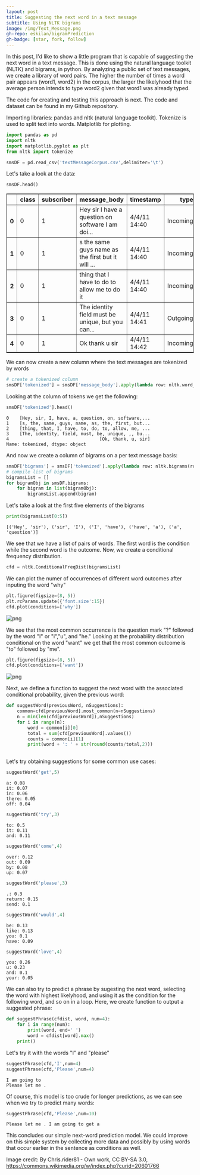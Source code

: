 ```yaml
---
layout: post
title: Suggesting the next word in a text message
subtitle: Using NLTK bigrams
image: /img/Text_Message.png
gh-repo: eskilan/bigramPrediction
gh-badge: [star, fork, follow]
---
```





In this post, I'd like to show a little program that is capable of suggesting the next word in a text message. This is done using the natural language toolkit (NLTK) and bigrams, in python. By analyzing a public set of text messages, we create a library of word pairs. The higher the number of times a word pair appears (word1, word2) in the corpus, the larger the likelyhood that the average person intends to type word2 given that word1 was already typed.

The code for creating and testing this approach is next. The code and dataset can be found in my Github repository.

Importing libraries: pandas and nltk (natural language toolkit). Tokenize is used to split text into words. Matplotlib for plotting.


```python
import pandas as pd
import nltk
import matplotlib.pyplot as plt
from nltk import tokenize
```


```python
smsDF = pd.read_csv('textMessageCorpus.csv',delimiter='\t')
```

Let's take a look at the data:


```python
smsDF.head()
```




<div>
<style scoped>
    .dataframe tbody tr th:only-of-type {
        vertical-align: middle;
    }

    .dataframe tbody tr th {
        vertical-align: top;
    }

    .dataframe thead th {
        text-align: right;
    }
</style>
<table border="1" class="dataframe">
  <thead>
    <tr style="text-align: right;">
      <th></th>
      <th>class</th>
      <th>subscriber</th>
      <th>message_body</th>
      <th>timestamp</th>
      <th>type</th>
    </tr>
  </thead>
  <tbody>
    <tr>
      <th>0</th>
      <td>0</td>
      <td>1</td>
      <td>Hey sir I have a question on software I am doi...</td>
      <td>4/4/11 14:40</td>
      <td>Incoming</td>
    </tr>
    <tr>
      <th>1</th>
      <td>0</td>
      <td>1</td>
      <td>s the same guys name as the first but it will ...</td>
      <td>4/4/11 14:40</td>
      <td>Incoming</td>
    </tr>
    <tr>
      <th>2</th>
      <td>0</td>
      <td>1</td>
      <td>thing that I have to do to allow me to do it</td>
      <td>4/4/11 14:40</td>
      <td>Incoming</td>
    </tr>
    <tr>
      <th>3</th>
      <td>0</td>
      <td>1</td>
      <td>The identity field must be unique, but you can...</td>
      <td>4/4/11 14:41</td>
      <td>Outgoing</td>
    </tr>
    <tr>
      <th>4</th>
      <td>0</td>
      <td>1</td>
      <td>Ok thank u sir</td>
      <td>4/4/11 14:42</td>
      <td>Incoming</td>
    </tr>
  </tbody>
</table>
</div>



We can now create a new column where the text messages are tokenized by words


```python
# create a tokenized column
smsDF['tokenized'] = smsDF['message_body'].apply(lambda row: nltk.word_tokenize(row))
```

Looking at the column of tokens we get the following:


```python
smsDF['tokenized'].head()
```




    0    [Hey, sir, I, have, a, question, on, software,...
    1    [s, the, same, guys, name, as, the, first, but...
    2    [thing, that, I, have, to, do, to, allow, me, ...
    3    [The, identity, field, must, be, unique, ,, bu...
    4                                  [Ok, thank, u, sir]
    Name: tokenized, dtype: object



And now we create a column of bigrams on a per text message basis:


```python
smsDF['bigrams'] = smsDF['tokenized'].apply(lambda row: nltk.bigrams(row))
# compile list of bigrams
bigramsList = []
for bigramObj in smsDF.bigrams:
    for bigram in list(bigramObj):
        bigramsList.append(bigram)
```

Let's take a look at the first five elements of the bigrams


```python
print(bigramsList[0:5])
```

    [('Hey', 'sir'), ('sir', 'I'), ('I', 'have'), ('have', 'a'), ('a', 'question')]


We see that we have a list of pairs of words. The first word is the condition while the second word is the outcome. Now, we create a conditional frequency distribution.


```python
cfd = nltk.ConditionalFreqDist(bigramsList)
```

We can plot the numer of occurrences of different word outcomes after inputing the word "why"


```python
plt.figure(figsize=(8, 5))
plt.rcParams.update({'font.size':15})
cfd.plot(conditions=['why'])
```


![png](../img/CFD_1.png)


We see that the most common occurrence is the question mark "?" followed by the word "I" or "i","u", and "he." Looking at the probability distribution conditional on the word "want" we get that the most common outcome is "to" followed by "me".


```python
plt.figure(figsize=(8, 5))
cfd.plot(conditions=['want'])
```


![png](../img/CFD_2.png)


Next, we define a function to suggest the next word with the associated conditional probability, given the previous word:


```python
def suggestWord(previousWord, nSuggestions):
    common=cfd[previousWord].most_common(n=nSuggestions)
    n = min(len(cfd[previousWord]),nSuggestions)
    for i in range(n):
        word = common[i][0]
        total = sum(cfd[previousWord].values())
        counts = common[i][1]
        print(word + ': ' + str(round(counts/total,2)))
    
```

Let's try obtaining suggestions for some common use cases:


```python
suggestWord('get',5)
```

    a: 0.08
    it: 0.07
    in: 0.06
    there: 0.05
    off: 0.04



```python
suggestWord('try',3)
```

    to: 0.5
    it: 0.11
    and: 0.11



```python
suggestWord('come',4)
```

    over: 0.12
    out: 0.09
    by: 0.08
    up: 0.07



```python
suggestWord('please',3)
```

    .: 0.3
    return: 0.15
    send: 0.1



```python
suggestWord('would',4)
```

    be: 0.13
    like: 0.13
    you: 0.1
    have: 0.09



```python
suggestWord('love',4)
```

    you: 0.26
    u: 0.23
    and: 0.1
    your: 0.05


We can also try to predict a phrase by sugesting the next word, selecting the word with highest likelyhood, and using it as the condition for the following word, and so on in a loop. Here, we create function to output a suggested phrase:


```python
def suggestPhrase(cfdist, word, num=4):
    for i in range(num):
        print(word, end=' ')
        word = cfdist[word].max()
    print()
```

Let's try it with the words "I" and "please"


```python
suggestPhrase(cfd,'I',num=4)
suggestPhrase(cfd,'Please',num=4)
```

    I am going to 
    Please let me . 


Of course, this model is too crude for longer predictions, as we can see when we try to predict many words:


```python
suggestPhrase(cfd,'Please',num=10)
```

    Please let me . I am going to get a 


This concludes our simple next-word prediction model. We could improve on this simple system by collecting more data and possibly by using words that occur earlier in the sentence as conditions as well.


Image credit: By Chris.rider81 - Own work, CC BY-SA 3.0, https://commons.wikimedia.org/w/index.php?curid=20601766